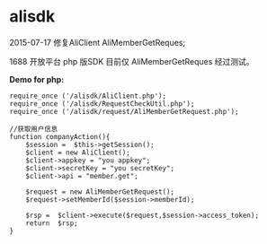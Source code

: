 alisdk
======
2015-07-17 修复AliClient AliMemberGetReques;


1688 开放平台 php 版SDK
目前仅 AliMemberGetReques 经过测试。

**Demo for php:**
 
    require_once ('/alisdk/AliClient.php');
    require_once ('/alisdk/RequestCheckUtil.php');
    require_once ('/alisdk/request/AliMemberGetRequest.php');

    //获取用户信息
    function companyAction(){
        $session =  $this->getSession();
        $client = new AliClient();
        $client->appkey = "you appkey";
        $client->secretKey = "you secretKey";
        $client->api = "member.get";
         
        $request = new AliMemberGetRequest();
        $request->setMemberId($session->memberId);
        
        $rsp =  $client->execute($request,$session->access_token);
        return  $rsp;
    }

